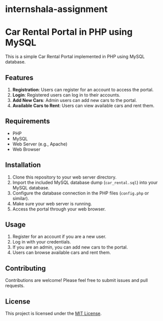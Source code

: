 # internshala-assignment
# Car Rental Portal in PHP using MySQL

This is a simple Car Rental Portal implemented in PHP using MySQL database.

## Features

1. **Registration**: Users can register for an account to access the portal.
2. **Login**: Registered users can log in to their accounts.
3. **Add New Cars**: Admin users can add new cars to the portal.
4. **Available Cars to Rent**: Users can view available cars and rent them.

## Requirements

- PHP
- MySQL
- Web Server (e.g., Apache)
- Web Browser

## Installation

1. Clone this repository to your web server directory.
2. Import the included MySQL database dump (`car_rental.sql`) into your MySQL database.
3. Configure the database connection in the PHP files (`config.php` or similar).
4. Make sure your web server is running.
5. Access the portal through your web browser.

## Usage

1. Register for an account if you are a new user.
2. Log in with your credentials.
3. If you are an admin, you can add new cars to the portal.
4. Users can browse available cars and rent them.

## Contributing

Contributions are welcome! Please feel free to submit issues and pull requests.

## License

This project is licensed under the [MIT License](LICENSE).
